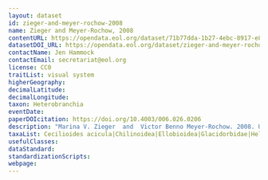 ```yaml
---
layout: dataset
id: zieger-and-meyer-rochow-2008
name: Zieger and Meyer-Rochow, 2008
contentURL: https://opendata.eol.org/dataset/71b77dda-1b27-4ebc-8917-e878ce7dbbfb/resource/c62ee3fe-c92e-40fd-8231-55aa68b358c7/download/archive.zip
datasetDOI_URL: https://opendata.eol.org/dataset/zieger-and-meyer-rochow-2008
contactName: Jen Hammock
contactEmail: secretariat@eol.org
license: CC0
traitList: visual system
higherGeography:
decimalLatitude:
decimalLongitude:
taxon: Heterobranchia
eventDate:
paperDOIcitation: https://doi.org/10.4003/006.026.0206
description: "Marina V. Zieger  and  Victor Benno Meyer-Rochow. 2008. Understanding  the  cephalic  eyes  of  pulmonate  gastropods: a review. Amer. Malac. Bull.26: 47-66	https://doi.org/10.4003/006.026.0206"
taxaList: Cecilioides acicula|Chilinoidea|Ellobioidea|Glacidorbidae|Helicodiscus singleyanus|Limacoidea|Lymnaeoidea|Stylommatophora|Systellommatophora
usefulClasses:
dataStandard:
standardizationScripts:
webpage:
---
```


